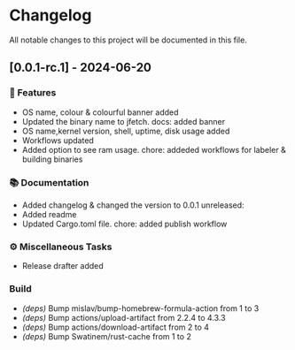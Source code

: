 # Changelog

All notable changes to this project will be documented in this file.

## [0.0.1-rc.1] - 2024-06-20

### 🚀 Features

- OS name, colour & colourful banner added
- Updated the binary name to jfetch. docs: added banner
- OS name,kernel version, shell, uptime, disk usage added
- Workflows updated
- Added option to see ram usage. chore: addeded workflows for labeler & building binaries

### 📚 Documentation

- Added changelog & changed the version to 0.0.1 unreleased:
- Added readme
- Updated Cargo.toml file. chore: added publish workflow

### ⚙️ Miscellaneous Tasks

- Release drafter added

### Build

- *(deps)* Bump mislav/bump-homebrew-formula-action from 1 to 3
- *(deps)* Bump actions/upload-artifact from 2.2.4 to 4.3.3
- *(deps)* Bump actions/download-artifact from 2 to 4
- *(deps)* Bump Swatinem/rust-cache from 1 to 2

<!-- generated by git-cliff -->
